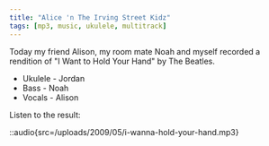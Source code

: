 ```yaml
---
title: "Alice 'n The Irving Street Kidz"
tags: [mp3, music, ukulele, multitrack]
---
```


Today my friend Alison, my room mate Noah and myself recorded a rendition of "I
Want to Hold Your Hand" by The Beatles.

- Ukulele - Jordan
- Bass - Noah
- Vocals - Alison

Listen to the result:

::audio{src=/uploads/2009/05/i-wanna-hold-your-hand.mp3}

